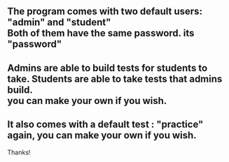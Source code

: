 The program comes with two default users: "admin" and "student"     
Both of them have the same password. its "password"﻿﻿﻿﻿﻿﻿﻿      
--------     
Admins are able to build tests for students to take. Students are able to take tests that admins build.     
you can make your own if you wish.      
-----------     
It also comes with a default test : "practice"     
again, you can make your own if you wish.     
----------
Thanks!
